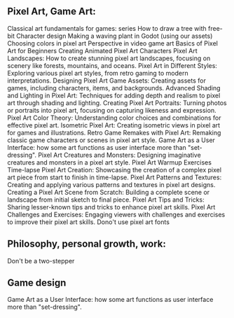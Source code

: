 ## Pixel Art, Game Art:

Classical art fundamentals for games: series
How to draw a tree with free-bit
Character design
Making a waving plant in Godot (using our assets)
Choosing colors in pixel art
Perspective in video game art
Basics of Pixel Art for Beginners
Creating Animated Pixel Art Characters
Pixel Art Landscapes: How to create stunning pixel art landscapes, focusing on scenery like forests, mountains, and oceans.
Pixel Art in Different Styles: Exploring various pixel art styles, from retro gaming to modern interpretations.
Designing Pixel Art Game Assets: Creating assets for games, including characters, items, and backgrounds.
Advanced Shading and Lighting in Pixel Art: Techniques for adding depth and realism to pixel art through shading and lighting.
Creating Pixel Art Portraits: Turning photos or portraits into pixel art, focusing on capturing likeness and expression.
Pixel Art Color Theory: Understanding color choices and combinations for effective pixel art.
Isometric Pixel Art: Creating isometric views in pixel art for games and illustrations.
Retro Game Remakes with Pixel Art: Remaking classic game characters or scenes in pixel art style.
Game Art as a User Interface: how some art functions as user interface more than "set-dressing".
Pixel Art Creatures and Monsters: Designing imaginative creatures and monsters in a pixel art style.
Pixel Art Warmup Exercises
Time-lapse Pixel Art Creation: Showcasing the creation of a complex pixel art piece from start to finish in time-lapse.
Pixel Art Patterns and Textures: Creating and applying various patterns and textures in pixel art designs.
Creating a Pixel Art Scene from Scratch: Building a complete scene or landscape from initial sketch to final piece.
Pixel Art Tips and Tricks: Sharing lesser-known tips and tricks to enhance pixel art skills.
Pixel Art Challenges and Exercises: Engaging viewers with challenges and exercises to improve their pixel art skills.
Dono't use pixel art fonts


## Philosophy, personal growth, work:

Don't be a two-stepper

## Game design

Game Art as a User Interface: how some art functions as user interface more than "set-dressing".
